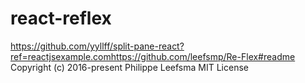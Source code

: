 # react-reflex
https://github.com/yyllff/split-pane-react?ref=reactjsexample.comhttps://github.com/leefsmp/Re-Flex#readme
Copyright (c) 2016-present Philippe Leefsma
MIT License